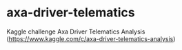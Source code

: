 # axa-driver-telematics
Kaggle challenge Axa Driver Telematics Analysis (https://www.kaggle.com/c/axa-driver-telematics-analysis) 

